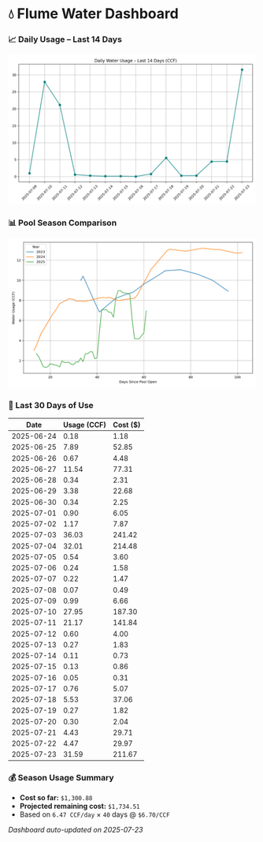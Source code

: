 # 💧 Flume Water Dashboard

### 📈 Daily Usage – Last 14 Days
![Usage Chart](flume_usage_chart.png)

### 📊 Pool Season Comparison
![Season Comparison](flume_season_comparison.png)

### 📅 Last 30 Days of Use
| Date       | Usage (CCF) | Cost ($) |
|------------|-------------|----------|
| 2025-06-24 | 0.18       | 1.18 |
| 2025-06-25 | 7.89       | 52.85 |
| 2025-06-26 | 0.67       | 4.48 |
| 2025-06-27 | 11.54       | 77.31 |
| 2025-06-28 | 0.34       | 2.31 |
| 2025-06-29 | 3.38       | 22.68 |
| 2025-06-30 | 0.34       | 2.25 |
| 2025-07-01 | 0.90       | 6.05 |
| 2025-07-02 | 1.17       | 7.87 |
| 2025-07-03 | 36.03       | 241.42 |
| 2025-07-04 | 32.01       | 214.48 |
| 2025-07-05 | 0.54       | 3.60 |
| 2025-07-06 | 0.24       | 1.58 |
| 2025-07-07 | 0.22       | 1.47 |
| 2025-07-08 | 0.07       | 0.49 |
| 2025-07-09 | 0.99       | 6.66 |
| 2025-07-10 | 27.95       | 187.30 |
| 2025-07-11 | 21.17       | 141.84 |
| 2025-07-12 | 0.60       | 4.00 |
| 2025-07-13 | 0.27       | 1.83 |
| 2025-07-14 | 0.11       | 0.73 |
| 2025-07-15 | 0.13       | 0.86 |
| 2025-07-16 | 0.05       | 0.31 |
| 2025-07-17 | 0.76       | 5.07 |
| 2025-07-18 | 5.53       | 37.06 |
| 2025-07-19 | 0.27       | 1.82 |
| 2025-07-20 | 0.30       | 2.04 |
| 2025-07-21 | 4.43       | 29.71 |
| 2025-07-22 | 4.47       | 29.97 |
| 2025-07-23 | 31.59       | 211.67 |

### 💰 Season Usage Summary
- **Cost so far:** `$1,300.88`
- **Projected remaining cost:** `$1,734.51`
- Based on `6.47 CCF/day` × `40` days @ `$6.70/CCF`

_Dashboard auto-updated on 2025-07-23_
